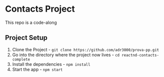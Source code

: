 # Contacts Project

This repo is a code-along 

## Project Setup

1. Clone the Project - `git clone https://github.com/adr3000/prova-pp.git`
2. Go into the directory where the project now lives - `cd reactnd-contacts-complete`
3. Install the dependencies - `npm install`
4. Start the app - `npm start`


